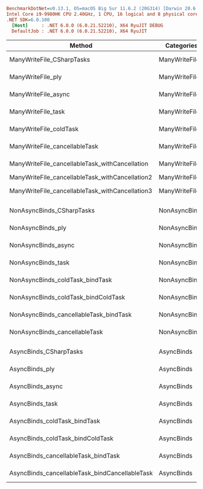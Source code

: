 ``` ini

BenchmarkDotNet=v0.13.1, OS=macOS Big Sur 11.6.2 (20G314) [Darwin 20.6.0]
Intel Core i9-9980HK CPU 2.40GHz, 1 CPU, 16 logical and 8 physical cores
.NET SDK=6.0.100
  [Host]     : .NET 6.0.0 (6.0.21.52210), X64 RyuJIT DEBUG
  DefaultJob : .NET 6.0.0 (6.0.21.52210), X64 RyuJIT


```
|                                          Method |    Categories |         Mean |        Error |       StdDev |       Median | Ratio | RatioSD |      Gen 0 |   Gen 1 |  Allocated |
|------------------------------------------------ |-------------- |-------------:|-------------:|-------------:|-------------:|------:|--------:|-----------:|--------:|-----------:|
|                       ManyWriteFile_CSharpTasks | ManyWriteFile |   1,078.9 μs |     25.94 μs |     73.18 μs |   1,060.2 μs |  1.00 |    0.00 |          - |       - |      10 KB |
|                               ManyWriteFile_ply | ManyWriteFile |   1,182.8 μs |     50.84 μs |    148.30 μs |   1,115.1 μs |  1.10 |    0.16 |          - |       - |      10 KB |
|                             ManyWriteFile_async | ManyWriteFile |   1,300.5 μs |     21.41 μs |     43.73 μs |   1,293.1 μs |  1.22 |    0.09 |    35.1563 | 11.7188 |     292 KB |
|                              ManyWriteFile_task | ManyWriteFile |   1,051.1 μs |     21.02 μs |     44.34 μs |   1,050.3 μs |  0.98 |    0.08 |          - |       - |       8 KB |
|                          ManyWriteFile_coldTask | ManyWriteFile |   1,135.9 μs |     39.39 μs |    115.54 μs |   1,086.7 μs |  1.06 |    0.11 |          - |       - |       8 KB |
|                   ManyWriteFile_cancellableTask | ManyWriteFile |   1,124.4 μs |     43.13 μs |    125.80 μs |   1,073.6 μs |  1.04 |    0.12 |          - |       - |       8 KB |
|  ManyWriteFile_cancellableTask_withCancellation | ManyWriteFile |   1,067.2 μs |     25.44 μs |     72.16 μs |   1,051.6 μs |  0.99 |    0.10 |          - |       - |       9 KB |
| ManyWriteFile_cancellableTask_withCancellation2 | ManyWriteFile |     951.3 μs |     18.90 μs |     47.06 μs |     938.7 μs |  0.89 |    0.07 |     0.9766 |       - |       8 KB |
| ManyWriteFile_cancellableTask_withCancellation3 | ManyWriteFile |   1,109.2 μs |     21.85 μs |     51.51 μs |   1,105.6 μs |  1.03 |    0.08 |     9.7656 |  3.9063 |      79 KB |
|                                                 |               |              |              |              |              |       |         |            |         |            |
|                       NonAsyncBinds_CSharpTasks | NonAsyncBinds |  10,343.1 μs |    198.70 μs |    204.05 μs |  10,319.2 μs |  1.00 |    0.00 |  9468.7500 |       - |  77,344 KB |
|                               NonAsyncBinds_ply | NonAsyncBinds |  14,213.2 μs |    280.04 μs |    354.17 μs |  14,095.1 μs |  1.39 |    0.05 |  9468.7500 |       - |  77,344 KB |
|                             NonAsyncBinds_async | NonAsyncBinds | 833,404.7 μs | 14,209.76 μs | 13,291.82 μs | 830,307.9 μs | 80.75 |    2.57 | 30000.0000 |       - | 248,439 KB |
|                              NonAsyncBinds_task | NonAsyncBinds |  12,405.7 μs |    244.80 μs |    388.28 μs |  12,435.8 μs |  1.19 |    0.04 |  9468.7500 |       - |  77,344 KB |
|                 NonAsyncBinds_coldTask_bindTask | NonAsyncBinds |  20,537.8 μs |    359.23 μs |    413.68 μs |  20,457.3 μs |  1.99 |    0.07 | 11281.2500 |       - |  92,188 KB |
|             NonAsyncBinds_coldTask_bindColdTask | NonAsyncBinds |  20,325.6 μs |    399.94 μs |    533.91 μs |  20,309.0 μs |  1.94 |    0.05 | 11281.2500 |       - |  92,188 KB |
|          NonAsyncBinds_cancellableTask_bindTask | NonAsyncBinds |  21,093.6 μs |    416.13 μs |    479.22 μs |  21,166.3 μs |  2.04 |    0.04 | 11375.0000 |       - |  92,969 KB |
|                   NonAsyncBinds_cancellableTask | NonAsyncBinds |  21,430.7 μs |    324.82 μs |    287.95 μs |  21,404.5 μs |  2.08 |    0.05 | 11375.0000 |       - |  92,969 KB |
|                                                 |               |              |              |              |              |       |         |            |         |            |
|                          AsyncBinds_CSharpTasks |    AsyncBinds |  16,633.3 μs |    390.48 μs |  1,151.35 μs |  16,912.3 μs |  1.00 |    0.00 |          - |       - |     109 KB |
|                                  AsyncBinds_ply |    AsyncBinds |  19,719.0 μs |    390.94 μs |    480.11 μs |  19,798.5 μs |  1.30 |    0.08 |    62.5000 |       - |     656 KB |
|                                AsyncBinds_async |    AsyncBinds |  80,239.3 μs |  1,338.74 μs |  1,186.76 μs |  79,870.7 μs |  5.37 |    0.25 |  1000.0000 |       - |   8,376 KB |
|                                 AsyncBinds_task |    AsyncBinds |  18,808.0 μs |    450.99 μs |  1,329.76 μs |  18,603.0 μs |  1.14 |    0.13 |    15.6250 |       - |     188 KB |
|                    AsyncBinds_coldTask_bindTask |    AsyncBinds |  18,126.6 μs |    361.36 μs |    983.10 μs |  17,961.7 μs |  1.10 |    0.09 |    31.2500 |       - |     305 KB |
|                AsyncBinds_coldTask_bindColdTask |    AsyncBinds |  18,207.5 μs |    363.97 μs |    608.11 μs |  18,177.3 μs |  1.18 |    0.06 |    31.2500 |       - |     305 KB |
|             AsyncBinds_cancellableTask_bindTask |    AsyncBinds |  18,366.8 μs |    359.93 μs |    527.57 μs |  18,456.9 μs |  1.21 |    0.07 |    31.2500 |       - |     320 KB |
|  AsyncBinds_cancellableTask_bindCancellableTask |    AsyncBinds |  15,207.0 μs |    298.83 μs |    377.93 μs |  15,213.7 μs |  1.01 |    0.05 |    31.2500 |       - |     320 KB |
